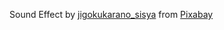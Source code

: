 Sound Effect by <a href="https://pixabay.com/users/jigokukarano_sisya-39731529/?utm_source=link-attribution&utm_medium=referral&utm_campaign=music&utm_content=168856">jigokukarano_sisya</a> from <a href="https://pixabay.com/sound-effects//?utm_source=link-attribution&utm_medium=referral&utm_campaign=music&utm_content=168856">Pixabay</a>
